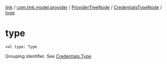 [link](../../../index.md) / [com.tink.model.provider](../../index.md) / [ProviderTreeNode](../index.md) / [CredentialsTypeNode](index.md) / [type](./type.md)

# type

`val type: Type`

Grouping identifier. See [Credentials.Type](../../../com.tink.model.credentials/-credentials/-type/index.md)


